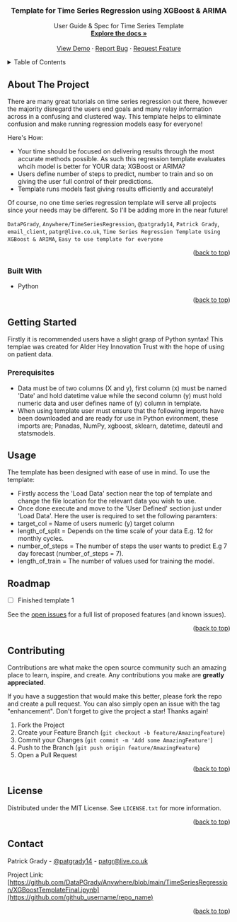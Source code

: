 <a name="readme-top"></a>



<h3 align="center">Template for Time Series Regression using XGBoost & ARIMA</h3>

  <p align="center">
    User Guide & Spec for Time Series Template
    <br />
    <a href="https://github.com/DataPGrady/Anywhere/blob/main/TimeSeriesRegression"><strong>Explore the docs »</strong></a>
    <br />
    <br />
    <a href="https://github.com/DataPGrady/Anywhere/blob/main/TimeSeriesRegression">View Demo</a>
    ·
    <a href="https://github.com/DataPGrady/Anywhere/blob/main/TimeSeriesRegression/issues">Report Bug</a>
    ·
    <a href="https://github.com/DataPGrady/Anywhere/blob/main/TimeSeriesRegression/issues">Request Feature</a>
  </p>
</div>



<!-- TABLE OF CONTENTS -->
<details>
  <summary>Table of Contents</summary>
  <ol>
    <li>
      <a href="#about-the-project">About The Project</a>
      <ul>
        <li><a href="#built-with">Built With</a></li>
      </ul>
    </li>
    <li>
      <a href="#getting-started">Getting Started</a>
      <ul>
        <li><a href="#prerequisites">Prerequisites</a></li>
      </ul>
    </li>
    <li><a href="#usage">Usage</a></li>
    <li><a href="#roadmap">Roadmap</a></li>
    <li><a href="#contributing">Contributing</a></li>
    <li><a href="#license">License</a></li>
    <li><a href="#contact">Contact</a></li>
  </ol>
</details>



<!-- ABOUT THE PROJECT -->
## About The Project

There are many great tutorials on time series regression out there, however the majority disregard the users end goals and many relay information across in a confusing and clustered way. This template helps to eliminate confusion and make running regression models easy for everyone!

Here's How:
* Your time should be focused on delivering results through the most accurate methods possible. As such this regression template evaluates whcih model is better for YOUR data; XGBoost or ARIMA?
* Users define number of steps to predict, number to train and so on giving the user full control of their predictions.
* Template runs models fast giving results efficiently and accurately!

Of course, no one time series regression template will serve all projects since your needs may be different. So I'll be adding more in the near future!

`DataPGrady`, `Anywhere/TimeSeriesRegression`, `@patgrady14`, `Patrick Grady`, `email_client`, `patgr@live.co.uk`, `Time Series Regression Template Using XGBoost & ARIMA`, `Easy to use template for everyone`

<p align="right">(<a href="#readme-top">back to top</a>)</p>

### Built With
* Python 
<p align="right">(<a href="#readme-top">back to top</a>)</p>

<!-- GETTING STARTED -->
## Getting Started
Firstly it is recommended users have a slight grasp of Python syntax! This templae was created for Alder Hey Innovation Trust with the hope of using on patient data.

### Prerequisites

* Data must be of two columns (X and y), first column (x) must be named 'Date' and hold datetime value while the second column (y) must hold numeric data and user defines name of (y) column in template.
* When using template user must ensure that the following imports have been downloaded and are ready for use in Python evironment, these imports are; Panadas, NumPy, xgboost, sklearn, datetime, dateutil and statsmodels.


<!-- USAGE EXAMPLES -->
## Usage

The template has been designed with ease of use in mind. To use the template: 
* Firstly access the 'Load Data' section near the top of template and change the file location for the relevant data you wish to use.
* Once done execute and move to the 'User Defined' section just under 'Load Data'. Here the user is required to set the following paramters: 
* target_col = Name of users numeric (y) target column
* length_of_split = Depends on the time scale of your data E.g. 12 for monthly cycles.
* number_of_steps = The number of steps the user wants to predict E.g 7 day forecast (number_of_steps = 7).
* length_of_train = The number of values used for training the model.



<!-- ROADMAP -->
## Roadmap

- [ ] Finished template 1

See the [open issues](https://github.com/DataPGrady/Anywhere/blob/main/TimeSeriesRegression/issues) for a full list of proposed features (and known issues).

<p align="right">(<a href="#readme-top">back to top</a>)</p>



<!-- CONTRIBUTING -->
## Contributing

Contributions are what make the open source community such an amazing place to learn, inspire, and create. Any contributions you make are **greatly appreciated**.

If you have a suggestion that would make this better, please fork the repo and create a pull request. You can also simply open an issue with the tag "enhancement".
Don't forget to give the project a star! Thanks again!

1. Fork the Project
2. Create your Feature Branch (`git checkout -b feature/AmazingFeature`)
3. Commit your Changes (`git commit -m 'Add some AmazingFeature'`)
4. Push to the Branch (`git push origin feature/AmazingFeature`)
5. Open a Pull Request

<p align="right">(<a href="#readme-top">back to top</a>)</p>



<!-- LICENSE -->
## License

Distributed under the MIT License. See `LICENSE.txt` for more information.

<p align="right">(<a href="#readme-top">back to top</a>)</p>



<!-- CONTACT -->
## Contact

Patrick Grady - [@patgrady14](https://twitter.com/twitter_handle) - patgr@live.co.uk

Project Link: [https://github.com/DataPGrady/Anywhere/blob/main/TimeSeriesRegression/XGBoostTemplateFinal.ipynb](https://github.com/github_username/repo_name)

<p align="right">(<a href="#readme-top">back to top</a>)</p>










